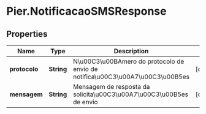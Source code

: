 # Pier.NotificacaoSMSResponse

## Properties
Name | Type | Description | Notes
------------ | ------------- | ------------- | -------------
**protocolo** | **String** | N\u00C3\u00BAmero do protocolo de envio de notifica\u00C3\u00A7\u00C3\u00B5es | [optional] 
**mensagem** | **String** | Mensagem de resposta da solicita\u00C3\u00A7\u00C3\u00B5es de envio | [optional] 


